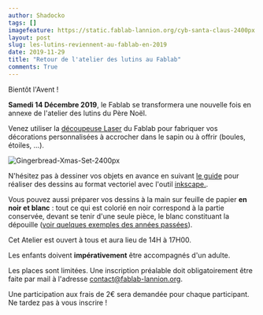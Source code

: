 ```yaml
---
author: Shadocko
tags: []
imagefeature: https://static.fablab-lannion.org/cyb-santa-claus-2400px.png
layout: post
slug: les-lutins-reviennent-au-fablab-en-2019
date: 2019-11-29
title: "Retour de l'atelier des lutins au Fablab"
comments: True
---
```

Bientôt l'Avent !

**Samedi 14 Décembre 2019**, le Fablab se transformera une nouvelle fois en
annexe de l'atelier des lutins du Père Noël.

Venez utiliser la
[découpeuse Laser](http://fablab-lannion.org/wiki/index.php?title=D%C3%A9coupeuse_laser_Keyland)
du Fablab pour fabriquer vos décorations personnalisées à accrocher dans le
sapin ou à offrir (boules, étoiles, ...).

![Gingerbread-Xmas-Set-2400px](https://static.fablab-lannion.org/Gingerbread-Xmas-Set-2400px-1024x813.png)

N'hésitez pas à dessiner vos objets en avance en suivant
[le guide](http://wiki.fablab-lannion.org/index.php?title=Chaine_logicielle_pour_d%C3%A9coupeuse_laser)
pour réaliser des dessins au format vectoriel avec l'outil
[inkscape.](https://inkscape.org/fr/).

Vous pouvez aussi préparer vos dessins à la main sur feuille de papier
**en noir et blanc** : tout ce qui est colorié en noir correspond à la
partie conservée, devant se tenir d'une seule pièce, le blanc constituant la
dépouille
([voir quelques exemples des années passées](https://wiki.fablab-lannion.org/index.php?title=AtelierNoel2017)).

Cet Atelier est ouvert à tous et aura lieu de 14H à 17H00.

Les enfants doivent **impérativement** être accompagnés d'un adulte.

Les places sont limitées. Une inscription préalable doit obligatoirement être faite par mail à l'adresse contact@fablab-lannion.org.

Une participation aux frais de 2€ sera demandée pour chaque participant.
Ne tardez pas à vous inscrire !
